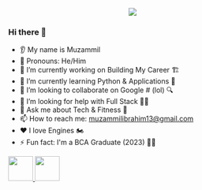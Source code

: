 <!-- Header -->
<p align="center">
  <img src="https://capsule-render.vercel.app/api?text=Well, Hello there😎&animation=fadeIn&type=waving&color=gradient&height=100"/>
</p>

<!-- ABOUT ME -->
### Hi there 👋
* 👂 My name is Muzammil 
* 👩 Pronouns: He/Him
* 🔭 I’m currently working on Building My Career 🏗️
* 🌱 I’m currently learning Python & Applications 🐍
* 🤝 I’m looking to collaborate on Google # (lol) 🔍
* 🤔 I’m looking for help with Full Stack 👨‍💻
* 💬 Ask me about Tech & Fitness 💪
* 📫 How to reach me: muzammilibrahim13@gmail.com
* ❤️ I love Engines 🏍️
* ⚡ Fun fact: I'm a BCA Graduate (2023) 👨‍🎓

<!-- SOCIAL MEDIA ICON -->
<a href="https://www.instagram.com/_mzml13/">
  <img height="50" src="https://user-images.githubusercontent.com/46517096/166974368-9798f39f-1f46-499c-b14e-81f0a3f83a06.png"/>
</a>

<!-- Displaying GIF -->
  <img height="50" src="https://media.giphy.com/media/U29G5UtSokwAPamv7K/giphy.gif"/>
</a>

